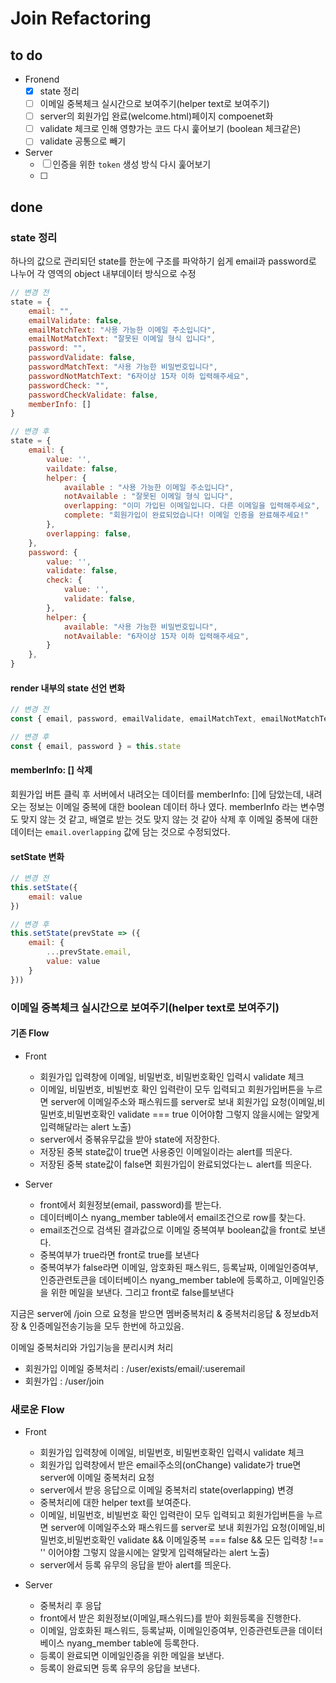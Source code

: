 # Join Refactoring

## to do
- Fronend
  - [x] state 정리
  - [ ] 이메일 중복체크 실시간으로 보여주기(helper text로 보여주기)
  - [ ] server의 회원가입 완료(welcome.html)페이지 compoenet화
  - [ ] validate 체크로 인해 영향가는 코드 다시 훑어보기 (boolean 체크같은)
  - [ ] validate 공통으로 빼기

- Server
  - [ ] 인증을 위한 `token` 생성 방식 다시 훑어보기
  - [ ] 
## done
### state 정리
하나의 값으로 관리되던 state를 한눈에 구조를 파악하기 쉽게 email과 password로 나누어 각 영역의 object 내부데이터 방식으로 수정 
```javascript
// 변경 전
state = {
    email: "",
    emailValidate: false,
    emailMatchText: "사용 가능한 이메일 주소입니다",
    emailNotMatchText: "잘못된 이메일 형식 입니다",
    password: "",
    passwordValidate: false,
    passwordMatchText: "사용 가능한 비밀번호입니다",
    passwordNotMatchText: "6자이상 15자 이하 입력해주세요",
    passwordCheck: "",
    passwordCheckValidate: false,
    memberInfo: []
}
```
```javascript
// 변경 후
state = {
    email: {
        value: '',
        vaildate: false,
        helper: {
            available : "사용 가능한 이메일 주소입니다",
            notAvailable : "잘못된 이메일 형식 입니다",
            overlapping: "이미 가입된 이메일입니다. 다른 이메일을 입력해주세요",
            complete: "회원가입이 완료되었습니다! 이메일 인증을 완료해주세요!"
        },
        overlapping: false,
    },
    password: {
        value: '',
        validate: false,
        check: {
            value: '',
            validate: false,
        },
        helper: {
            available: "사용 가능한 비밀번호입니다",
            notAvailable: "6자이상 15자 이하 입력해주세요",
        }
    },
}
```
#### render 내부의 state 선언 변화
```javascript
// 변경 전
const { email, password, emailValidate, emailMatchText, emailNotMatchText, passwordValidate, passwordMatchText, passwordNotMatchText, passwordCheck, passwordCheckValidate } = this.state
```
```javascript
// 변경 후
const { email, password } = this.state
```
#### memberInfo: [] 삭제
회원가입 버튼 클릭 후 서버에서 내려오는 데이터를  memberInfo: []에 담았는데, 내려오는 정보는 이메일 중복에 대한 boolean 데이터 하나 였다. memberInfo 라는 변수명도 맞지 않는 것 같고, 배열로 받는 것도 맞지 않는 것 같아 삭제 후 이메일 중복에 대한 데이터는 `email.overlapping` 값에 담는 것으로 수정되었다.

#### setState 변화
```javascript
// 변경 전
this.setState({
    email: value
})
```
```javascript
// 변경 후
this.setState(prevState => ({
    email: {
        ...prevState.email,
        value: value
    }
}))
```


### 이메일 중복체크 실시간으로 보여주기(helper text로 보여주기)

#### 기존 Flow
- Front
  - 회원가입 입력창에 이메일, 비밀번호, 비밀번호확인 입력시 validate 체크
  - 이메일, 비밀번호, 비빌번호 확인 입력란이 모두 입력되고 회원가입버튼을 누르면 server에 이메일주소와 패스워드를 server로 보내 회원가입 요청(이메일,비밀번호,비밀번호확인 validate === true 이어야함 그렇지 않을시에는 알맞게 입력해달라는 alert 노출)
  - server에서 중볶유무값을 받아 state에 저장한다.
  - 저장된 중복 state값이 true면 사용중인 이메일이라는 alert를 띄운다.
  - 저장된 중복 state값이 false면 회원가입이 완료되었다는ㄴ alert를 띄운다.

- Server
  - front에서 회원정보(email, password)를 받는다.
  - 데이터베이스 nyang_member table에서 email조건으로 row를 찾는다.
  - email조건으로 검색된 결과값으로 이메일 중복여부 boolean값을 front로 보낸다.
  - 중복여부가 true라면 front로 true를 보낸다
  - 중복여부가 false라면 이메일, 암호화된 패스워드, 등록날짜, 이메일인증여부, 인증관련토큰을    데이터베이스 nyang_member table에 등록하고, 이메일인증을 위한 메일을 보낸다. 그리고 front로 false를보낸다

지금은 server에 /join 으로 요청을 받으면 멤버중복처리 & 중복처리응답 & 정보db저장 & 인증메일전송기능을 모두 한번에 하고있음.

이메일 중복처리와 가입기능을 분리시켜 처리

- 회원가입 이메일 중복처리 : /user/exists/email/:useremail
- 회원가입 : /user/join

### 새로운 Flow
- Front
  - 회원가입 입력창에 이메일, 비밀번호, 비밀번호확인 입력시 validate 체크
  - 회원가입 입력창에서 받은 email주소의(onChange) validate가 true면 server에 이메일 중복처리 요청
  - server에서 받응 응답으로 이메일 중복처리 state(overlapping) 변경
  - 중복처리에 대한 helper text를 보여준다.
  - 이메일, 비밀번호, 비빌번호 확인 입력란이 모두 입력되고 회원가입버튼을 누르면 server에 이메일주소와 패스워드를 server로 보내 회원가입 요청(이메일,비밀번호,비밀번호확인 validate && 이메일중복 === false && 모든 입력창 !== '' 이어야함 그렇지 않을시에는 알맞게 입력해달라는 alert 노출)
  - server에서 등록 유무의 응답을 받아 alert를 띄운다.

- Server
  - 중복처리 후 응답
  - front에서 받은 회원정보(이메일,패스워드)를 받아 회원등록을 진행한다.
  - 이메일, 암호화된 패스워드, 등록날짜, 이메일인증여부, 인증관련토큰을 데이터베이스 nyang_member table에 등록한다.
  - 등록이 완료되면 이메일인증을 위한 메일을 보낸다.
  - 등록이 완료되면 등록 유무의 응답을 보낸다.
